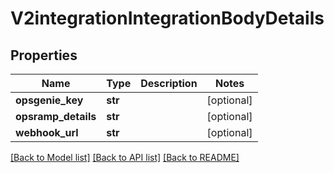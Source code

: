 # V2integrationIntegrationBodyDetails

## Properties
Name | Type | Description | Notes
------------ | ------------- | ------------- | -------------
**opsgenie_key** | **str** |  | [optional] 
**opsramp_details** | **str** |  | [optional] 
**webhook_url** | **str** |  | [optional] 

[[Back to Model list]](../README.md#documentation-for-models) [[Back to API list]](../README.md#documentation-for-api-endpoints) [[Back to README]](../README.md)

